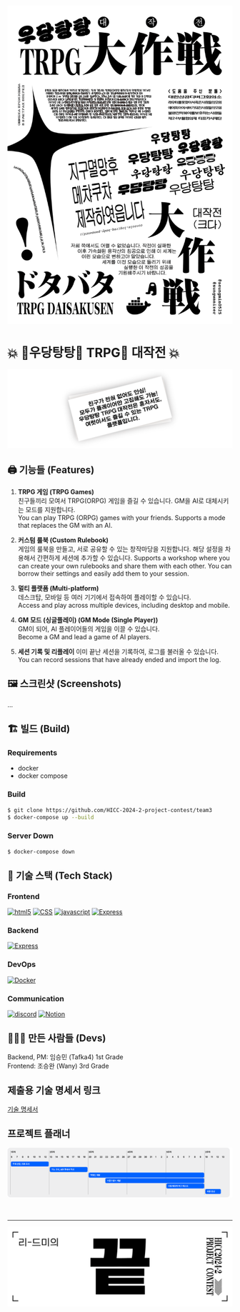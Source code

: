 <Work in progress...>

<img src="/docs/poster.png?update=1">

# 💥 💨우당탕탕💨 TRPG🎲 대작전 💥

<img src="/docs/present-card.png?update=1">

## 🖨️ 기능들 (Features)

1. **TRPG 게임 (TRPG Games)**  
   친구들끼리 모여서 TRPG(ORPG) 게임을 즐길 수 있습니다. GM을 AI로 대체시키는 모드를 지원합니다.  
   You can play TRPG (ORPG) games with your friends. Supports a mode that replaces the GM with an AI.
2. **커스텀 룰북 (Custom Rulebook)**  
   게임의 룰북을 만들고, 서로 공유할 수 있는 창작마당을 지원합니다. 해당 설정을 차용해서 간편하게 세션에 추가할 수 있습니다.
   Supports a workshop where you can create your own rulebooks and share them with each other. You can borrow their settings and easily add them to your session. <br/>

3. **멀티 플랫폼 (Multi-platform)**  
   데스크탑, 모바일 등 여러 기기에서 접속하여 플레이할 수 있습니다. <br/>
   Access and play across multiple devices, including desktop and mobile. <br/>

4. **GM 모드 (싱글플레이) (GM Mode (Single Player))**  
   GM이 되어, AI 플레이어들의 게임을 이끌 수 있습니다. <br/>
   Become a GM and lead a game of AI players. <br/>

5. **세션 기록 및 리플레이**
   이미 끝난 세션을 기록하여, 로그를 불러올 수 있습니다. <br/>
   You can record sessions that have already ended and import the log. <br/>

## 🖼️ 스크린샷 (Screenshots)

...

## 🏗️ 빌드 (Build)

### Requirements

- docker
- docker compose

### Build

```sh
$ git clone https://github.com/HICC-2024-2-project-contest/team3
$ docker-compose up --build
```

### Server Down

```sh
$ docker-compose down
```

## 🔧 기술 스택 (Tech Stack)

### Frontend

<a href='https://www.w3.org/' target="_blank"><img alt='html5' src='https://img.shields.io/badge/html5-100000?style=for-the-badge&logo=html5&logoColor=FFFFFF&labelColor=E44D26&color=F16529'/></a>
<a href='https://www.w3.org/Style/CSS/' target="_blank"><img alt='CSS' src='https://img.shields.io/badge/CSS-100000?style=for-the-badge&logo=CSS&logoColor=FFFFFF&labelColor=264DE4&color=2965F1'/></a>
<a href='https://ecma-international.org/publications-and-standards/standards/ecma-262/' target="_blank"><img alt='javascript' src='https://img.shields.io/badge/javascript-100000?style=for-the-badge&logo=javascript&logoColor=FFFFFF&labelColor=F0BE25&color=FFC928'/></a>
<a href='https://expressjs.com/' target="_blank"><img alt='Express' src='https://img.shields.io/badge/Express-100000?style=for-the-badge&logo=Express&logoColor=000000&labelColor=FFFFFF&color=FFFFFF'/></a>

### Backend

<a href='https://expressjs.com/' target="_blank"><img alt='Express' src='https://img.shields.io/badge/Express-100000?style=for-the-badge&logo=Express&logoColor=000000&labelColor=FFFFFF&color=FFFFFF'/></a>

### DevOps

<a href='https://www.docker.com/' target="_blank"><img alt='Docker' src='https://img.shields.io/badge/Docker-100000?style=for-the-badge&logo=Docker&logoColor=white&labelColor=1C90ED&color=1C90ED'/></a>

### Communication

<a href='https://discord.com/' target="_blank"><img alt='discord' src='https://img.shields.io/badge/Discord-100000?style=for-the-badge&logo=discord&logoColor=white&labelColor=5865F2&color=5865F2'/></a>
<a href='https://www.notion.com/' target="_blank"><img alt='Notion' src='https://img.shields.io/badge/Notion-100000?style=for-the-badge&logo=Notion&logoColor=000000&labelColor=FFFFFF&color=FFFFFF'/></a>

## 🧑‍🤝‍🧑 만든 사람들 (Devs)

Backend, PM: 임승민 (Tafka4) 1st Grade  
Frontend: 조승완 (Wany) 3rd Grade

## 제출용 기술 명세서 링크

<a href='https://docs.google.com/spreadsheets/d/1dtlg3ZC_FPEAikSW_pHBp4cRXg6HwcY5WZ120Sn73v0/edit?usp=drivesdk'>기술 명세서</a>

## 프로젝트 플래너

<img src="/docs/calendar.png">

<br>
<br>
<br>
<hr>

<img src="/docs/end-of-readme.png?update=2">

